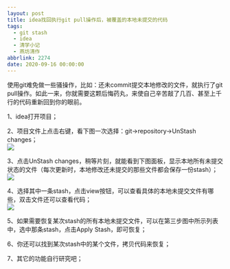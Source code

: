 ```yaml
---
layout: post
title: idea找回执行git pull操作后，被覆盖的本地未提交的代码
tags:
  - git stash
  - idea
  - 清学小记
  - 燕坊清作
abbrlink: 2274
date: 2020-09-16 00:00:00
---
```


<!-- wp:paragraph -->

使用git难免做一些骚操作，比如：还未commit提交本地修改的文件，就执行了git pull操作。如此一来，你就需要这颗后悔药丸，来使自己辛苦敲了几百、甚至上千行的代码重新回到你的眼前。

<!-- /wp:paragraph -->

<!-- wp:paragraph -->

1、idea打开项目；

<!-- /wp:paragraph -->

<!-- wp:paragraph -->

2、项目文件上点击右键，看下图一次选择：git→repository→UnStash changes；  
![](http://image.bmqy.net/wp-content/uploads/2020/09/QQ截图20200916095424.png)

<!-- /wp:paragraph -->

<!-- wp:paragraph -->

3、点击UnStash changes，稍等片刻，就能看到下图面板，显示本地所有未提交状态的文件（每次更新时，本地修改还未提交的那些文件都会保存一份stash）；  
![](http://image.bmqy.net/wp-content/uploads/2020/09/QQ截图20200916095627.png)

<!-- /wp:paragraph -->

<!-- wp:paragraph -->

4、选择其中一条stash，点击view按钮，可以查看具体的本地未提交文件有哪些，双击文件还可以查看代码；  
![](http://image.bmqy.net/wp-content/uploads/2020/09/QQ截图20200916095820.png)

<!-- /wp:paragraph -->

<!-- wp:paragraph -->

5、如果需要恢复某次stash的所有本地未提交文件，可以在第三步图中所示列表中，选中那条stash，点击Apply Stash，即可恢复；

<!-- /wp:paragraph -->

<!-- wp:paragraph -->

6、你还可以找到某次stash中的某个文件，拷贝代码来恢复；

<!-- /wp:paragraph -->

<!-- wp:paragraph -->

7、其它的功能自行研究吧；

<!-- /wp:paragraph -->